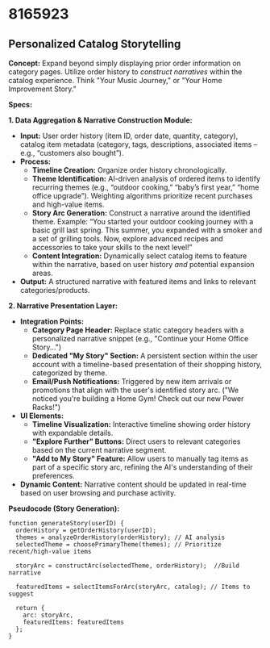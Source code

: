 # 8165923

## Personalized Catalog Storytelling

**Concept:** Expand beyond simply displaying prior order information on category pages. Utilize order history to *construct narratives* within the catalog experience. Think "Your Music Journey," or "Your Home Improvement Story."

**Specs:**

**1. Data Aggregation & Narrative Construction Module:**

*   **Input:** User order history (item ID, order date, quantity, category), catalog item metadata (category, tags, descriptions, associated items – e.g., “customers also bought”).
*   **Process:**
    *   **Timeline Creation:** Organize order history chronologically.
    *   **Theme Identification:**  AI-driven analysis of ordered items to identify recurring themes (e.g., “outdoor cooking,” “baby’s first year,” “home office upgrade”).  Weighting algorithms prioritize recent purchases and high-value items.
    *   **Story Arc Generation:** Construct a narrative around the identified theme. Example: “You started your outdoor cooking journey with a basic grill last spring.  This summer, you expanded with a smoker and a set of grilling tools.  Now, explore advanced recipes and accessories to take your skills to the next level!”
    *   **Content Integration:** Dynamically select catalog items to feature within the narrative, based on user history *and* potential expansion areas. 
*   **Output:**  A structured narrative with featured items and links to relevant categories/products.

**2.  Narrative Presentation Layer:**

*   **Integration Points:**
    *   **Category Page Header:** Replace static category headers with a personalized narrative snippet (e.g., "Continue your Home Office Story...")
    *   **Dedicated "My Story" Section:** A persistent section within the user account with a timeline-based presentation of their shopping history, categorized by theme.
    *   **Email/Push Notifications:** Triggered by new item arrivals or promotions that align with the user's identified story arc. ("We noticed you're building a Home Gym! Check out our new Power Racks!")
*   **UI Elements:**
    *   **Timeline Visualization:** Interactive timeline showing order history with expandable details.
    *   **"Explore Further" Buttons:**  Direct users to relevant categories based on the current narrative segment.
    *   **"Add to My Story" Feature:** Allow users to manually tag items as part of a specific story arc, refining the AI's understanding of their preferences.
*   **Dynamic Content:**  Narrative content should be updated in real-time based on user browsing and purchase activity.



**Pseudocode (Story Generation):**

```
function generateStory(userID) {
  orderHistory = getOrderHistory(userID);
  themes = analyzeOrderHistory(orderHistory); // AI analysis
  selectedTheme = choosePrimaryTheme(themes); // Prioritize recent/high-value items

  storyArc = constructArc(selectedTheme, orderHistory);  //Build narrative

  featuredItems = selectItemsForArc(storyArc, catalog); // Items to suggest

  return {
    arc: storyArc,
    featuredItems: featuredItems
  };
}

```